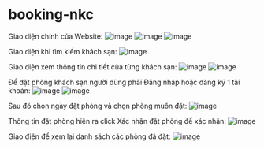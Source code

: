 # booking-nkc

Giao diện chính của Website:
![image](https://user-images.githubusercontent.com/85856732/219868007-d076488f-2d7b-459e-bb1e-850c9149a3b0.png)
![image](https://user-images.githubusercontent.com/85856732/219868031-3b513c3a-a10a-446a-9996-9829cce28784.png)
![image](https://user-images.githubusercontent.com/85856732/219868037-1a5e5db1-b72a-4143-bfcb-55f182bb0137.png)


Giao diện khi tìm kiếm khách sạn:
![image](https://user-images.githubusercontent.com/85856732/219868043-dcae37a1-87f5-4334-af4c-2041bb17d566.png)


Giao diện xem thông tin chi tiết của từng khách sạn:
![image](https://user-images.githubusercontent.com/85856732/219868050-f9d69bb9-d05e-4f4b-9b6f-10259e206b66.png)
![image](https://user-images.githubusercontent.com/85856732/219868060-323e6fc0-11aa-4c9f-85f9-1c0b7228a8c1.png)


Để đặt phòng khách sạn người dùng phải Đăng nhập hoặc đăng ký 1 tài khoản:
![image](https://user-images.githubusercontent.com/85856732/219868099-471222bc-42b5-4f45-a53d-b77fa4d5e624.png)
![image](https://user-images.githubusercontent.com/85856732/219868109-3a80b7ed-b767-4ab9-8d71-4cfa537774df.png)


Sau đó chọn ngày đặt phòng và chọn phòng muốn đặt:
![image](https://user-images.githubusercontent.com/85856732/219868114-57c6139f-b602-4a8c-9c49-bec17f153136.png)

Thông tin đặt phòng hiện ra click Xác  nhận đặt phòng để xác nhận:
![image](https://user-images.githubusercontent.com/85856732/219868121-34389ce4-5a71-414f-aec7-7acb26e8752c.png)

 
Giao điện để xem lại danh sách các phòng đã đặt:
![image](https://user-images.githubusercontent.com/85856732/219868129-6c5064e5-7ea3-4ae4-84de-401ffcac5efb.png)



